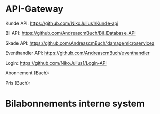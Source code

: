 # API-Gateway

Kunde API:
https://github.com/NikoJulius1/Kunde-api

Bil API:
https://github.com/AndreascmBuch/Bil_Database_API

Skade API:
https://github.com/AndreascmBuch/damagemicroserviceø

Eventhandler API:
https://github.com/AndreascmBuch/eventhandler

Login: https://github.com/NikoJulius1/Login-API

Abonnement (Buch):

Pris (Buch):

# Bilabonnements interne system
